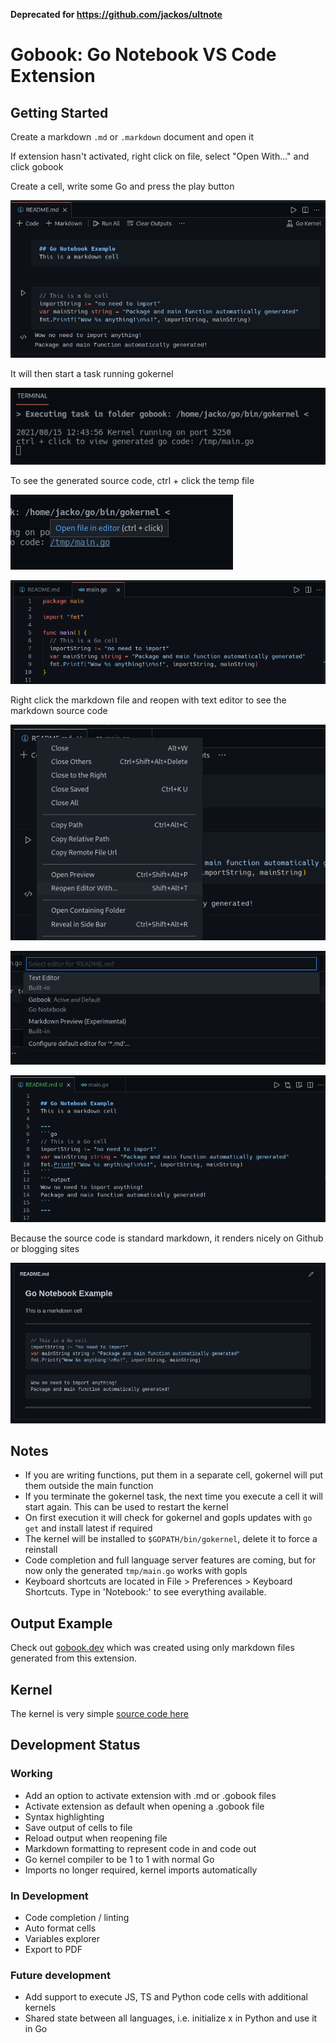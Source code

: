 __Deprecated for https://github.com/jackos/ultnote__

# Gobook: Go Notebook VS Code Extension

## Getting Started
Create a markdown `.md` or `.markdown` document and open it

If extension hasn't activated, right click on file, select "Open With..." and click gobook

Create a cell, write some Go and press the play button

![gobookExample](images/r1.png)

It will then start a task running gokernel

![task](images/r2.png)

To see the generated source code, ctrl + click the temp file

![ctrlClick](images/r3.png)

![sourceCode](images/r4.png)

Right click the markdown file and reopen with text editor to see the markdown source code

![repopen with](images/reopen.png)

![reopen2](images/reopen2.png)

![github](images/r5.png)

Because the source code is standard markdown, it renders nicely on Github or blogging sites

![github](images/r6.png)

## Notes
- If you are writing functions, put them in a separate cell, gokernel will put them outside the main function
- If you terminate the gokernel task, the next time you execute a cell it will start again. This can be used to restart the kernel
- On first execution it will check for gokernel and gopls updates with `go get` and install latest if required
- The kernel will be installed to `$GOPATH/bin/gokernel`, delete it to force a reinstall
- Code completion and full language server features are coming, but for now only the generated `tmp/main.go` works with gopls
- Keyboard shortcuts are located in File > Preferences > Keyboard Shortcuts. Type in 'Notebook:' to see everything available.

## Output Example
Check out [gobook.dev](https://gobook.dev) which was created using only markdown files generated from this extension.

## Kernel
The kernel is very simple [source code here](https://github.com/gobookdev/gokernel) 

## Development Status
### Working
- Add an option to activate extension with .md or .gobook files
- Activate extension as default when opening a .gobook file
- Syntax highlighting
- Save output of cells to file
- Reload output when reopening file
- Markdown formatting to represent code in and code out 
- Go kernel compiler to be 1 to 1 with normal Go
- Imports no longer required, kernel imports automatically

### In Development 
- Code completion / linting
- Auto format cells
- Variables explorer
- Export to PDF

### Future development
- Add support to execute JS, TS and Python code cells with additional kernels
- Shared state between all languages, i.e. initialize x in Python and use it in Go
